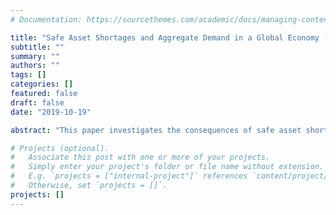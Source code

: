 ```yaml
---
# Documentation: https://sourcethemes.com/academic/docs/managing-content/

title: "Safe Asset Shortages and Aggregate Demand in a Global Economy (with Fernando Mendo)"
subtitle: ""
summary: ""
authors: ""
tags: []
categories: []
featured: false
draft: false
date: "2019-10-19"

abstract: "This paper investigates the consequences of safe asset shortages for aggregate economic activity in a global economy. We build a model with two countries (Home and Foreign) and emphasize two dimensions of heterogeneity: Home has (i) more developed financial markets and (ii) a smaller share of risk-averse agents compared to Foreign. Safe asset demand by Foreign causes a safety trap, i.e. a liquidity trap in the market for safe assets, which depresses output in both countries. Safe public debt provision expands economic activity in both countries, but the associated tax distortions are borne only by the issuing country. This externality results in the under-provision of safe public debt from a global point of view. Restricting international capital flows allows Home to avoid the safety trap but increases the interest rate paid on its debt and reduces the net interest income on its asset position. "

# Projects (optional).
#   Associate this post with one or more of your projects.
#   Simply enter your project's folder or file name without extension.
#   E.g. `projects = ["internal-project"]` references `content/project/deep-learning/index.md`.
#   Otherwise, set `projects = []`.
projects: []
---
```



